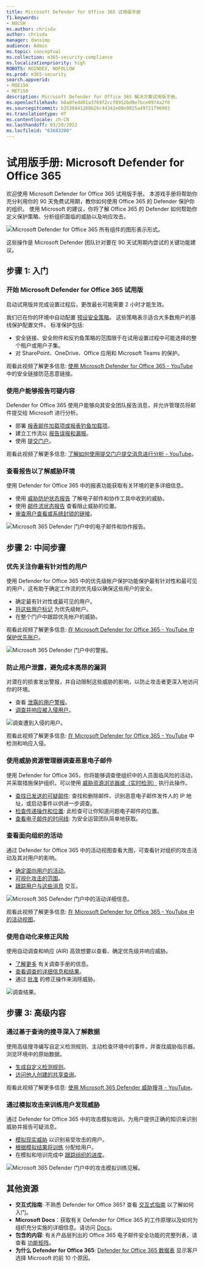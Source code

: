 ```yaml
---
title: Microsoft Defender for Office 365 试用版手册
f1.keywords:
- NOCSH
ms.author: chrisda
author: chrisda
manager: dansimp
audience: Admin
ms.topic: conceptual
ms.collection: m365-security-compliance
ms.localizationpriority: high
ROBOTS: NOINDEX, NOFOLLOW
ms.prod: m365-security
search.appverid:
- MOE150
- MET150
description: Microsoft Defender for Office 365 解决方案试用版手册。
ms.openlocfilehash: b8a0fedd01a3769f2ccf8952bd9e7bce0974a2f0
ms.sourcegitcommit: b3530441288b2bc44342e00e9025a49721796903
ms.translationtype: HT
ms.contentlocale: zh-CN
ms.lasthandoff: 03/20/2022
ms.locfileid: "63683200"
---
```

# <a name="trial-playbook-microsoft-defender-for-office-365"></a>试用版手册: Microsoft Defender for Office 365

欢迎使用 Microsoft Defender for Office 365 试用版手册。 本游戏手册将帮助你充分利用你的 90 天免费试用期，教你如何使用 Office 365 的 Defender 保护你的组织。 使用 Microsoft 的建议，你将了解 Office 365 的 Defender 如何帮助你定义保护策略、分析组织面临的威胁以及响应攻击。

![Microsoft Defender for Office 365 所有组件的图形表示形式。](../../media/mdo-trial-playbook-what-is-mdo.png)

这些操作是 Microsoft Defender 团队针对要在 90 天试用期内尝试的关键功能建议。

## <a name="step-1-getting-started"></a>步骤 1: 入门

### <a name="start-your-microsoft-defender-for-office-365-trial"></a>开始 Microsoft Defender for Office 365 试用版

启动试用版并完成设置过程后，更改最长可能需要 2 小时才能生效。

我们已在你的环境中自动配置 [预设安全策略](preset-security-policies.md)。 这些策略表示适合大多数用户的基线保护配置文件。 标准保护包括:

- 安全链接、安全附件和反钓鱼策略的范围限于在试用设置过程中可能选择的整个租户或用户子集。
- 对 SharePoint、OneDrive、Office 应用和 Microsoft Teams 的保护。

观看此视频了解更多信息: [使用 Microsoft Defender for Office 365 - YouTube](https://www.youtube.com/watch?v=vhIJ1Veq36Y&list=PL3ZTgFEc7LystRja2GnDeUFqk44k7-KXf&index=9) 中的安全链接防范恶意链接。

### <a name="enable-users-to-report-suspicious-content"></a>使用户能够报告可疑内容

Defender for Office 365 使用户能够向其安全团队报告消息，并允许管理员将邮件提交给 Microsoft 进行分析。

- 部署 [报表邮件加载项或报表钓鱼加载项](enable-the-report-message-add-in.md)。
- 建立工作流以 [报告误报和漏报](report-false-positives-and-false-negatives.md)。
- 使用 [提交门户](admin-submission.md)。

观看此视频了解更多信息: [了解如何使用提交门户提交消息进行分析 - YouTube](https://www.youtube.com/watch?v=ta5S09Yz6Ks&ab_channel=MicrosoftSecurit)。

### <a name="review-reports-to-understand-the-threat-landscape"></a>查看报告以了解威胁环境

使用 Defender for Office 365 中的报表功能获取有关环境的更多详细信息。

- 使用 [威胁防护状态报告](view-email-security-reports.md#threat-protection-status-report) 了解电子邮件和协作工具中收到的威胁。
- 使用 [邮件流状态报告](view-email-security-reports.md#mailflow-status-report) 查看阻止威胁的位置。
- [审查用户查看或系统封锁的链接](view-reports-for-mdo.md#url-protection-report)。

![Microsoft 365 Defender 门户中的电子邮件和协作报告。](../../media/mdo-trial-playbook-reporting.png)

## <a name="step-2-intermediate-steps"></a>步骤 2: 中间步骤

### <a name="prioritize-focus-on-your-most-targeted-users"></a>优先关注你最有针对性的用户

使用 Defender for Office 365 中的优先级帐户保护功能保护最有针对性和最可见的用户，这有助于确定工作流的优先级以确保这些用户的安全。

- 确定最有针对性或最可见的用户。
- [将这些用户标记](../../admin/setup/priority-accounts.md#add-priority-accounts-from-the-setup-page) 为优先级帐户。
- 在整个门户中跟踪优先帐户的威胁。

观看此视频了解更多信息: [在 Microsoft Defender for Office 365 - YouTube 中保护优先账户](https://www.youtube.com/watch?v=tqnj0TlzQcI&list=PL3ZTgFEc7LystRja2GnDeUFqk44k7-KXf&index=11)。

![Microsoft 365 Defender 门户中的警报。](../../media/mdo-trial-playbook-alerts.png)

### <a name="avoid-costly-breaches-by-preventing-user-compromise"></a>防止用户泄露，避免成本高昂的漏洞

对潜在的损害发出警报，并自动限制这些威胁的影响，以防止攻击者更深入地访问你的环境。

- 查看 [泄露的用户警报](address-compromised-users-quickly.md#compromised-user-alerts)。
- [调查并响应被入侵用户](address-compromised-users-quickly.md)。

![调查遭到入侵的用户。](../../media/mdo-trial-playbook-investigation.png)

观看此视频了解更多信息: [在 Microsoft Defender for Office 365 - YouTube](https://www.youtube.com/watch?v=Pc7y3a-wdR0&list=PL3ZTgFEc7LystRja2GnDeUFqk44k7-KXf&index=5) 中检测和响应入侵。

### <a name="use-threat-explorer-to-investigate-malicious-email"></a>使用威胁资源管理器调查恶意电子邮件

使用 Defender for Office 365，你将能够调查使组织中的人员面临风险的活动，并采取措施保护组织。可以使用 [威胁资源浏览器或（实时检测）](threat-explorer.md) 执行此操作。

- [查找已发送的可疑邮件](investigate-malicious-email-that-was-delivered.md#find-suspicious-email-that-was-delivered): 查找和删除邮件、识别恶意电子邮件发件人的 IP 地址，或启动事件以供进一步调查。
- [检查传递操作和位置](investigate-malicious-email-that-was-delivered.md#check-the-delivery-action-and-location): 此检查可让你知道问题电子邮件的位置。
- [查看电子邮件的时间线](investigate-malicious-email-that-was-delivered.md#view-the-timeline-of-your-email): 为安全运营团队简单地获取。

### <a name="see-campaigns-targeting-your-organization"></a>查看面向组织的活动

通过 Defender for Office 365 中的活动视图查看大图，可查看针对组织的攻击活动及其对用户的影响。

- [确定面向用户的活动](campaigns.md#what-is-a-campaign)。
- [可视化攻击的范围](campaigns.md#campaign-views-in-the-microsoft-365-defender-portal)。
- [跟踪用户与这些消息](campaigns.md#campaign-details) 交互。

![Microsoft 365 Defender 门户中的活动详细信息。](../../media/mdo-trial-playbook-campaign-details.png)

观看此视频了解更多信息: [在 Microsoft Defender for Office 365 - YouTube 中的活动视图](https://www.youtube.com/watch?v=DvqzzYKu7cQ&list=PL3ZTgFEc7LystRja2GnDeUFqk44k7-KXf&index=14)。

### <a name="use-automation-to-remediate-risks"></a>使用自动化来修正风险

使用自动调查和响应 (AIR) 高效想要以查看、确定优先级并响应威胁。

- [了解更多](automated-investigation-response-office.md) 有关调查手册的信息。
- [查看调查的详细信息和结果](email-analysis-investigations.md)。
- 通过 [批准](air-remediation-actions.md) 的修正操作来消除威胁。

![调查结果。](../../media/mdo-trial-playbook-investigation-results.png)

## <a name="step-3-advanced-content"></a>步骤 3: 高级内容

### <a name="dive-deep-into-data-with-query-based-hunting"></a>通过基于查询的搜寻深入了解数据

使用高级搜寻编写自定义检测规则、主动检查环境中的事件，并查找威胁指示器。浏览环境中的原始数据。

- [生成自定义检测规则](../defender/advanced-hunting-overview.md#get-started-with-advanced-hunting)。
- [访问他人创建的共享查询](../defender/advanced-hunting-shared-queries.md)。

观看此视频了解更多信息: [使用 Microsoft 365 Defender 威胁搜寻 - YouTube](https://www.youtube.com/watch?v=l3OmH4U6XAs&list=PL3ZTgFEc7Lyt1O81TZol31YXve4e6lyQu&index=4)。

### <a name="train-users-to-spot-threats-by-simulating-attacks"></a>通过模拟攻击来训练用户发现威胁

通过 Defender for Office 365 中的攻击模拟培训，为用户提供正确的知识来识别威胁并报告可疑消息。

- [模拟现实威胁](attack-simulation-training.md) 以识别易受攻击的用户。
- [根据模拟结果将训练](attack-simulation-training.md#assign-training) 分配给用户。
- 在模拟和培训完成中 [跟踪组织的进度](attack-simulation-training-insights.md)。

![Microsoft 365 Defender 门户中的攻击模拟训练见解。](../../media/mdo-trial-playbook-attack-simulation-training-results.png)

## <a name="additional-resources"></a>其他资源

- **交互式指南**: 不熟悉 Defender for Office 365? 查看 [交互式指南](https://mslearn.cloudguides.com/guides/Safeguard%20your%20organization%20with%20Microsoft%20Defender%20for%20Office%20365) 以了解如何入门。
- **Microsoft Docs**：获取有关 Defender for Office 365 的工作原理以及如何为组织充分实施的详细信息。请访问 [Docs](overview.md)。
- **包含的内容**: 有关产品层列出的 Office 365 电子邮件安全功能的完整列表，请查看 [功能矩阵](/office365/servicedescriptions/office-365-advanced-threat-protection-service-description#feature-availability)。
- **为什么 Defender for Office 365**: [Defender for Office 365 数据表](https://query.prod.cms.rt.microsoft.com/cms/api/am/binary/RE4FCiy) 显示客户选择 Microsoft 的前 10 个原因。

